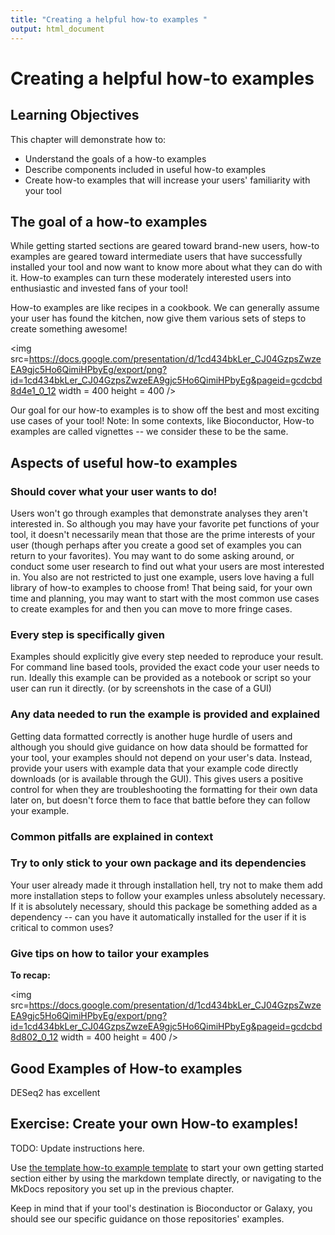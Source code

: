 ```yaml
---
title: "Creating a helpful how-to examples "
output: html_document
---
```


# Creating a helpful how-to examples 

## Learning Objectives

This chapter will demonstrate how to:

- Understand the goals of a how-to examples
- Describe components included in useful how-to examples
- Create how-to examples that will increase your users' familiarity with your tool

## The goal of a how-to examples 

While getting started sections are geared toward brand-new users, how-to examples are geared toward intermediate users that have successfully installed your tool and now want to know more about what they can do with it. 
How-to examples can turn these moderately interested users into enthusiastic and invested fans of your tool! 

How-to examples are like recipes in a cookbook. 
We can generally assume your user has found the kitchen, now give them various sets of steps to create something awesome!

<img src=https://docs.google.com/presentation/d/1cd434bkLer_CJ04GzpsZwzeEA9gjc5Ho6QimiHPbyEg/export/png?id=1cd434bkLer_CJ04GzpsZwzeEA9gjc5Ho6QimiHPbyEg&pageid=gcdcbd8d4e1_0_12 width = 400 height = 400 />

Our goal for our how-to examples is to show off the best and most exciting use cases of your tool!
Note: In some contexts, like Bioconductor, How-to examples are called vignettes -- we consider these to be the same. 

## Aspects of useful how-to examples 
  
### Should cover what your user wants to do!

Users won't go through examples that demonstrate analyses they aren't interested in. 
So although you may have your favorite pet functions of your tool, it doesn't necessarily mean that those are the prime interests of your user (though perhaps after you create a good set of examples you can return to your favorites). 
You may want to do some asking around, or conduct some user research to find out what your users are most interested in. 
You also are not restricted to just one example, users love having a full library of how-to examples to choose from!
That being said, for your own time and planning, you may want to start with the most common use cases to create examples for and then you can move to more fringe cases. 

### Every step is specifically given 

Examples should explicitly give every step needed to reproduce your result.
For command line based tools, provided the exact code your user needs to run. 
Ideally this example can be provided as a notebook or script so your user can run it directly.
(or by screenshots in the case of a GUI) 

### Any data needed to run the example is provided and explained  

Getting data formatted correctly is another huge hurdle of users and although you should give guidance on how data should be formatted for your tool, your examples should not depend on your user's data. 
Instead, provide your users with example data that your example code directly downloads (or is available through the GUI). 
This gives users a positive control for when they are troubleshooting the formatting for their own data later on, but doesn't force them to face that battle before they can follow your example. 

### Common pitfalls are explained in context


### Try to only stick to your own package and its dependencies

Your user already made it through installation hell, try not to make them add more installation steps to follow your examples unless absolutely necessary. 
If it is absolutely necessary, should this package be something added as a dependency -- can you have it automatically installed for the user if it is critical to common uses? 

### Give tips on how to tailor your examples


**To recap:**

<img src=https://docs.google.com/presentation/d/1cd434bkLer_CJ04GzpsZwzeEA9gjc5Ho6QimiHPbyEg/export/png?id=1cd434bkLer_CJ04GzpsZwzeEA9gjc5Ho6QimiHPbyEg&pageid=gcdcbd8d802_0_12 width = 400 height = 400 />

## Good Examples of How-to examples

DESeq2 has excellent 


## Exercise: Create your own How-to examples!

TODO: Update instructions here. 

Use [the template how-to example template](https://raw.githubusercontent.com/jhudsl/itcr-template-documentation/master/docs/how-to_examples_template.md) to start your own getting started section either by using the markdown template directly, or navigating to the MkDocs repository you set up in the previous chapter. 

Keep in mind that if your tool's destination is Bioconductor or Galaxy, you should see our specific guidance on those repositories' examples. 


